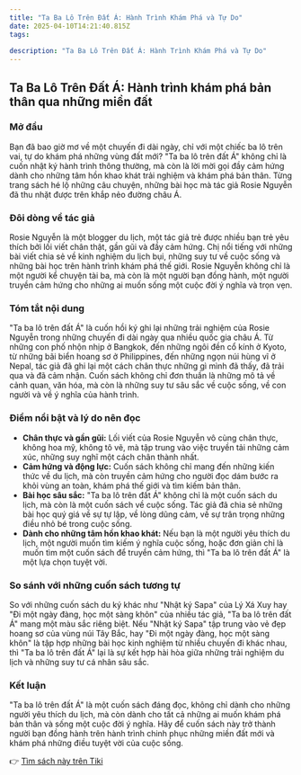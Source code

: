 ```yaml
---
title: "Ta Ba Lô Trên Đất Á: Hành Trình Khám Phá và Tự Do"
date: 2025-04-10T14:21:40.815Z
tags:
 
description: "Ta Ba Lô Trên Đất Á: Hành Trình Khám Phá và Tự Do"
---
```


## Ta Ba Lô Trên Đất Á: Hành trình khám phá bản thân qua những miền đất

### Mở đầu

Bạn đã bao giờ mơ về một chuyến đi dài ngày, chỉ với một chiếc ba lô trên vai, tự do khám phá những vùng đất mới? "Ta ba lô trên đất Á" không chỉ là cuốn nhật ký hành trình thông thường, mà còn là lời mời gọi đầy cảm hứng dành cho những tâm hồn khao khát trải nghiệm và khám phá bản thân. Từng trang sách hé lộ những câu chuyện, những bài học mà tác giả Rosie Nguyễn đã thu nhặt được trên khắp nẻo đường châu Á.

### Đôi dòng về tác giả

Rosie Nguyễn là một blogger du lịch, một tác giả trẻ được nhiều bạn trẻ yêu thích bởi lối viết chân thật, gần gũi và đầy cảm hứng. Chị nổi tiếng với những bài viết chia sẻ về kinh nghiệm du lịch bụi, những suy tư về cuộc sống và những bài học trên hành trình khám phá thế giới. Rosie Nguyễn không chỉ là một người kể chuyện tài ba, mà còn là một người bạn đồng hành, một người truyền cảm hứng cho những ai muốn sống một cuộc đời ý nghĩa và trọn vẹn.

### Tóm tắt nội dung

"Ta ba lô trên đất Á" là cuốn hồi ký ghi lại những trải nghiệm của Rosie Nguyễn trong những chuyến đi dài ngày qua nhiều quốc gia châu Á. Từ những con phố nhộn nhịp ở Bangkok, đến những ngôi đền cổ kính ở Kyoto, từ những bãi biển hoang sơ ở Philippines, đến những ngọn núi hùng vĩ ở Nepal, tác giả đã ghi lại một cách chân thực những gì mình đã thấy, đã trải qua và đã cảm nhận. Cuốn sách không chỉ đơn thuần là những mô tả về cảnh quan, văn hóa, mà còn là những suy tư sâu sắc về cuộc sống, về con người và về ý nghĩa của hành trình.

### Điểm nổi bật và lý do nên đọc

*   **Chân thực và gần gũi:** Lối viết của Rosie Nguyễn vô cùng chân thực, không hoa mỹ, không tô vẽ, mà tập trung vào việc truyền tải những cảm xúc, những suy nghĩ một cách chân thành nhất.
*   **Cảm hứng và động lực:** Cuốn sách không chỉ mang đến những kiến thức về du lịch, mà còn truyền cảm hứng cho người đọc dám bước ra khỏi vùng an toàn, khám phá thế giới và tìm kiếm bản thân.
*   **Bài học sâu sắc:** "Ta ba lô trên đất Á" không chỉ là một cuốn sách du lịch, mà còn là một cuốn sách về cuộc sống. Tác giả đã chia sẻ những bài học quý giá về sự tự lập, về lòng dũng cảm, về sự trân trọng những điều nhỏ bé trong cuộc sống.
*   **Dành cho những tâm hồn khao khát:** Nếu bạn là một người yêu thích du lịch, một người muốn tìm kiếm ý nghĩa cuộc sống, hoặc đơn giản chỉ là muốn tìm một cuốn sách để truyền cảm hứng, thì "Ta ba lô trên đất Á" là một lựa chọn tuyệt vời.

### So sánh với những cuốn sách tương tự

So với những cuốn sách du ký khác như "Nhật ký Sapa" của Lý Xá Xuy hay "Đi một ngày đàng, học một sàng khôn" của nhiều tác giả, "Ta ba lô trên đất Á" mang một màu sắc riêng biệt. Nếu "Nhật ký Sapa" tập trung vào vẻ đẹp hoang sơ của vùng núi Tây Bắc, hay "Đi một ngày đàng, học một sàng khôn" là tập hợp những bài học kinh nghiệm từ nhiều chuyến đi khác nhau, thì "Ta ba lô trên đất Á" lại là sự kết hợp hài hòa giữa những trải nghiệm du lịch và những suy tư cá nhân sâu sắc.

### Kết luận

"Ta ba lô trên đất Á" là một cuốn sách đáng đọc, không chỉ dành cho những người yêu thích du lịch, mà còn dành cho tất cả những ai muốn khám phá bản thân và sống một cuộc đời ý nghĩa. Hãy để cuốn sách này trở thành người bạn đồng hành trên hành trình chinh phục những miền đất mới và khám phá những điều tuyệt vời của cuộc sống.


👉 [Tìm sách này trên Tiki](https://tiki.vn/search?q=Ta%20ba%20l%C3%B4%20tr%C3%AAn%20%C4%91%E1%BA%A5t%20%C3%81)